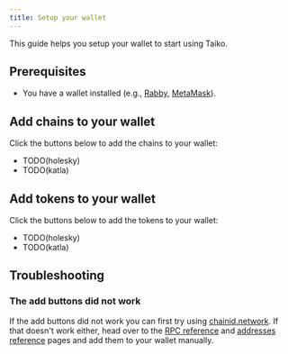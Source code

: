 ```yaml
---
title: Setup your wallet
---
```


This guide helps you setup your wallet to start using Taiko.

## Prerequisites

- You have a wallet installed (e.g., [Rabby](https://rabby.io/), [MetaMask](https://metamask.io/)).

## Add chains to your wallet

Click the buttons below to add the chains to your wallet:

- TODO(holesky)
- TODO(katla)

## Add tokens to your wallet

Click the buttons below to add the tokens to your wallet:

- TODO(holesky)
- TODO(katla)

## Troubleshooting

### The add buttons did not work

If the add buttons did not work you can first try using [chainid.network](https://chainid.network/). If that doesn't work either, head over to the [RPC reference](/network-reference/rpc-configuration) and [addresses reference](/network-reference/addresses) pages and add them to your wallet manually.

